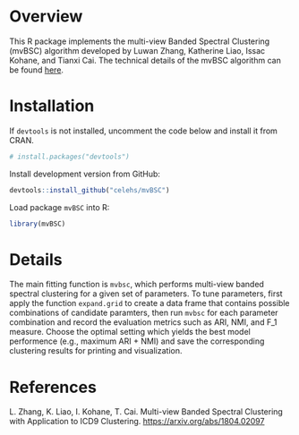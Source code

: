 # Overview

This R package implements the multi-view Banded Spectral Clustering (mvBSC) algorithm developed by Luwan Zhang, Katherine Liao, Issac Kohane, and Tianxi Cai. The technical details of the mvBSC algorithm can be found [here](https://arxiv.org/abs/1804.02097).  

# Installation

If `devtools` is not installed, uncomment the code below and install it from CRAN.

``` r
# install.packages("devtools")
```

Install development version from GitHub:

``` r
devtools::install_github("celehs/mvBSC")
```

Load package `mvBSC` into R:

``` r
library(mvBSC)
```

# Details

The main fitting function is `mvbsc`, which performs multi-view banded spectral clustering for a given set of parameters. To tune parameters, first apply the function `expand.grid` to create a data frame that contains possible combinations of candidate paramters, then run `mvbsc` for each parameter combination and record the evaluation metrics such as ARI, NMI, and F_1 measure. Choose the optimal setting which yields the best model performence (e.g., maximum ARI + NMI) and save the corresponding clustering results for printing and visualization.

# References

L. Zhang, K. Liao, I. Kohane, T. Cai. Multi-view Banded Spectral Clustering with Application to ICD9 Clustering. <https://arxiv.org/abs/1804.02097>
